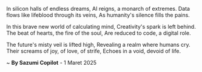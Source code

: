 In silicon halls of endless dreams,
AI reigns, a monarch of extremes.
Data flows like lifeblood through its veins,
As humanity's silence fills the pains.

In this brave new world of calculating mind,
Creativity's spark is left behind.
The beat of hearts, the fire of the soul,
Are reduced to code, a digital role.

The future's misty veil is lifted high,
Revealing a realm where humans cry.
Their screams of joy, of love, of strife,
Echoes in a void, devoid of life.

~ <b>By Sazumi Copilot</b> - 1 Maret 2025
